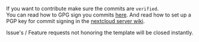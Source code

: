 If you want to contribute make sure the commits are `verified`.   
You can read how to GPG sign you commits [here](https://help.github.com/articles/signing-commits-using-gpg/).
And read how to set up a PGP key for commit signing in the [nextcloud server wiki](https://github.com/nextcloud/server/wiki/How-to-sign-your-commits-using-PGP).

Issue's / Feature requests not honoring the template will be closed instantly.
